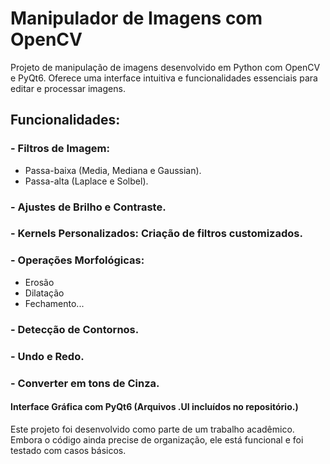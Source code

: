 # Manipulador de Imagens com OpenCV

Projeto de manipulação de imagens desenvolvido em Python com OpenCV e PyQt6. Oferece uma interface intuitiva e funcionalidades essenciais para editar e processar imagens.

## Funcionalidades:

### - Filtros de Imagem:
   - Passa-baixa (Media, Mediana e Gaussian).  
   - Passa-alta (Laplace e Solbel).  
### - Ajustes de Brilho e Contraste.
### - Kernels Personalizados: Criação de filtros customizados.
### - Operações Morfológicas: 
   - Erosão
   - Dilatação
   - Fechamento...

### - Detecção de Contornos.
### - Undo e Redo.
### - Converter em tons de Cinza.
#### Interface Gráfica com PyQt6 (Arquivos .UI incluídos no repositório.)

Este projeto foi desenvolvido como parte de um trabalho acadêmico. Embora o código ainda precise de organização, ele está funcional e foi testado com casos básicos.  
